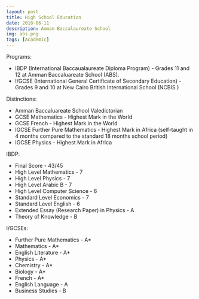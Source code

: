 ```yaml
---
layout: post
title: High School Education
date: 2018-06-11
description: Amman Baccalaureate School
img: abs.png
tags: [Academic]
---
```


Programs:

- IBDP (International Baccaualaureate Diploma Program) - Grades 11 and 12 at Amman Baccaluareate School (ABS).
- I/GCSE (International General Certificate of Secondary Education) - Grades 9 and 10 at New Cairo British International School (NCBIS )

Distinctions:

- Amman Baccaluareate School Valedictorian
- GCSE Mathematics - Highest Mark in the World
- GCSE French - Highest Mark in the World
- IGCSE Further Pure Mathematics - Highest Mark in Africa (self-taught in 4 months compared to the standard 18 months school period)
- IGCSE Physics - Highest Mark in Africa

IBDP:

- Final Score - 43/45
- High Level Mathematics - 7
- High Level Physics - 7
- High Level Arabic B - 7
- High Level Computer Science - 6
- Standard Level Economics - 7
- Standard Level English - 6
- Extended Essay (Research Paper) in Physics - A
- Theory of Knowledge - B

I/GCSEs:

- Further Pure Mathematics - A\*
- Mathematics - A\*
- English Literature - A\*
- Physics - A\*
- Chemistry - A\*
- Biology - A\*
- French - A\*
- English Language - A
- Business Studies - B
